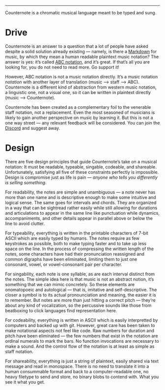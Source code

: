 ***

Counternote is a chromatic musical language meant to be typed and sung.

# Drive

Counternote is an answer to a question that a lot of people have asked despite a solid solution already existing — namely, is there a [Markdown][md] for music, by which they mean a human readable plaintext music notation? The answer is yes: it’s called [ABC notation][abc], and it’s great. If that’s all you are looking for, you do not need to read more. Go support it!

However, ABC notation is not a music notation directly. It’s a music notation *notation* with another layer of translation (music —> staff —> ABC). Counternote is a different kind of abstraction from western music notation, a linguistic one, not a visual one, so it can be written in plaintext directly (music —> Counternote).

Counternote has been created as a complementary foil to the venerable staff notation, not a replacement. Even the most seasoned of musicians is likely to gain another perspective on music by learning it. But this is not a one way street — any relevant feedback will be considered. You can join the [Discord][dc] and suggest away.

[md]:https://daringfireball.net/projects/markdown/ "John Gruber’s Markdown Spectacular"
[abc]:https://abcnotation.com/ "ABC notation"
[dc]:https://discord.gg/SvWfPwpxEv "Counternote server invite"

# Design

There are five design principles that guide Counternote’s take on a musical notation: It must be readable, typeable, singable, codeable, and shareable. Unfortunately, satisfying all five of these constraints perfectly is impossible. Design is compromise just as life is pain — *anyone who tells you differently is selling something*.

For readability, the notes are simple and unambiguous — a note never has more than one name and is descriptive enough to make some intuitive and logical sense. The same goes for intervals and chords. They are organized in a way that can be sightread rather easily while still allowing for durations and articulations to appear in the same line like punctuation while dynamics, accompaniments, and other details appear in parallel above or below the line to avoid clutter. 

For typeability, everything is written in the printable characters of 7-bit ASCII which are easily typed by humans. The notes require as few keystrokes as possible, both to make typing faster and to take up less space on the line. In the process of compressing the written length of the notes, some characters have had their pronunciation reassigned and common digraphs have been eliminated, limiting them to just one consonant, vowel, or vowel-consonant pair per character.

For singability, each note is one syllable, as are each interval distinct from the notes. The simple idea here is that music is not an abstract notion, it’s something that we can mimic concretely. So these elements are onomatopoeic and autological — that is, imitative and self-descriptive. The closer a symbol is to its actual pronounciation and meaning, the easier it is to remember. But notes are more than just hitting a correct pitch — they’re about any kind of vocalization, so the percussive sounds like those from beatboxing to click languages find representation here.

For codeability, everything is written in ASCII which is easily interpretted by computers and backed up with git. However, great care has been taken to make notational aspects not feel like code. Raw numbers for duration and pitch have been eliminated — the few numbers that exist in the notation are ordinal numerals to mark the bars. No function invocations are necessary to make a sound. And the control flow of the notation is at least as simple as staff notation.

For shareability, everything is just a string of plaintext, easily shared via text message and read in monospace. There is no need to translate it into a human consummable format and back to a computer-readable one, no heavy filetype to send and store, no binary blobs to contend with. What you see it what you get.
